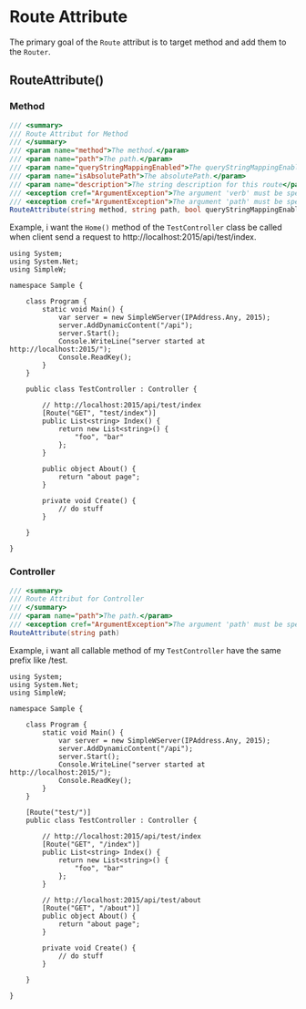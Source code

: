 # Route Attribute

The primary goal of the `Route` attribut is to target method and add them to the `Router`.


## RouteAttribute()

### Method

```csharp
/// <summary>
/// Route Attribut for Method
/// </summary>
/// <param name="method">The method.</param>
/// <param name="path">The path.</param>
/// <param name="queryStringMappingEnabled">The queryStringMappingEnabled.</param>
/// <param name="isAbsolutePath">The absolutePath.</param>
/// <param name="description">The string description for this route</param>
/// <exception cref="ArgumentException">The argument 'verb' must be specified.</exception>
/// <exception cref="ArgumentException">The argument 'path' must be specified.</exception>
RouteAttribute(string method, string path, bool queryStringMappingEnabled = true, bool isAbsolutePath = false, string description = null)
```

Example, i want the `Home()` method of the `TestController` class be called when client send a request to http://localhost:2015/api/test/index.

```csharp:line-numbers{19}
using System;
using System.Net;
using SimpleW;

namespace Sample {

    class Program {
        static void Main() {
            var server = new SimpleWServer(IPAddress.Any, 2015);
            server.AddDynamicContent("/api");
            server.Start();
            Console.WriteLine("server started at http://localhost:2015/");
            Console.ReadKey();
        }
    }

    public class TestController : Controller {

        // http://localhost:2015/api/test/index
        [Route("GET", "test/index")]
        public List<string> Index() {
            return new List<string>() {
                "foo", "bar"
            };
        }

        public object About() {
            return "about page";
        }

        private void Create() {
            // do stuff
        }

    }

}
```


### Controller

```csharp
/// <summary>
/// Route Attribut for Controller
/// </summary>
/// <param name="path">The path.</param>
/// <exception cref="ArgumentException">The argument 'path' must be specified.</exception>
RouteAttribute(string path)
```

Example, i want all callable method of my `TestController` have the same prefix like /test.


```csharp:line-numbers{17}
using System;
using System.Net;
using SimpleW;

namespace Sample {

    class Program {
        static void Main() {
            var server = new SimpleWServer(IPAddress.Any, 2015);
            server.AddDynamicContent("/api");
            server.Start();
            Console.WriteLine("server started at http://localhost:2015/");
            Console.ReadKey();
        }
    }

    [Route("test/")]
    public class TestController : Controller {

        // http://localhost:2015/api/test/index
        [Route("GET", "/index")]
        public List<string> Index() {
            return new List<string>() {
                "foo", "bar"
            };
        }

        // http://localhost:2015/api/test/about
        [Route("GET", "/about")]
        public object About() {
            return "about page";
        }

        private void Create() {
            // do stuff
        }

    }

}
```